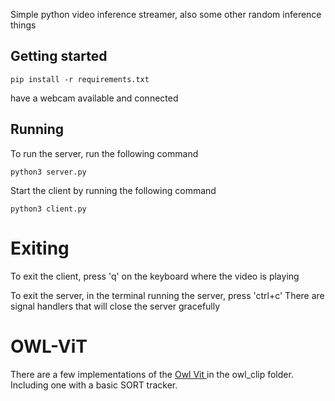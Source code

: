 Simple python video inference streamer, also some other random inference things

## Getting started

```
pip install -r requirements.txt
```

have a webcam available and connected

## Running

To run the server, run the following command
```
python3 server.py
```
Start the client by running the following command
```
python3 client.py
```
# Exiting

To exit the client, press 'q' on the keyboard where the video is playing

To exit the server, in the terminal running the server, press 'ctrl+c'
There are signal handlers that will close the server gracefully

# OWL-ViT

There are a few implementations of the [Owl Vit ](https://huggingface.co/google/owlvit-base-patch32) in the owl_clip folder. Including one with a basic SORT tracker.
